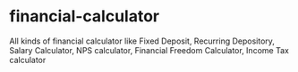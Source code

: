 # financial-calculator
All kinds of financial calculator like Fixed Deposit, Recurring Depository, Salary Calculator, NPS calculator, Financial Freedom Calculator, Income Tax calculator
